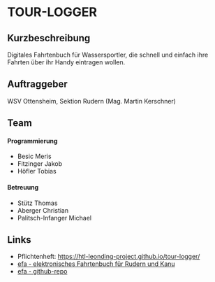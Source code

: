 # TOUR-LOGGER

## Kurzbeschreibung
Digitales Fahrtenbuch für Wassersportler, die schnell und einfach ihre Fahrten über ihr Handy
eintragen wollen.

## Auftraggeber
WSV Ottensheim, Sektion Rudern (Mag. Martin Kerschner)

## Team
#### Programmierung
+ Besic Meris
+ Fitzinger Jakob
+ Höfler Tobias

#### Betreuung
+ Stütz Thomas
+ Aberger Christian
+ Palitsch-Infanger Michael

## Links
- Pflichtenheft: https://htl-leonding-project.github.io/tour-logger/
- [efa - elektronisches Fahrtenbuch für Rudern und Kanu](http://efa.nmichael.de/efa.html.de)
- [efa - github-repo](https://github.com/nicmichael/efa)
